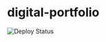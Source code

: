 # digital-portfolio
![Deploy Status](https://github.com/karannarora/digital-portfolio/actions/workflows/deploy.yml/badge.svg)
